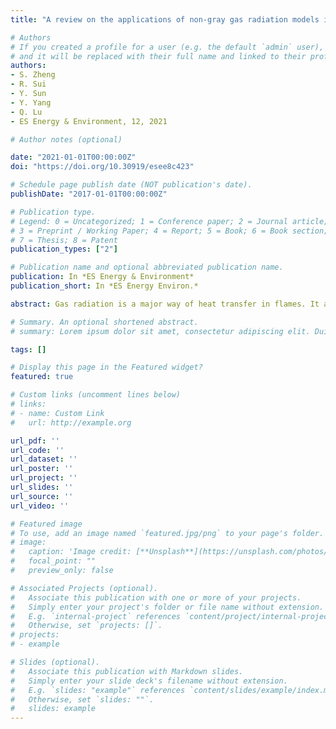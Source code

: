 ```yaml
---
title: "A review on the applications of non-gray gas radiation models in multi-dimensional systems"

# Authors
# If you created a profile for a user (e.g. the default `admin` user), write the username (folder name) here 
# and it will be replaced with their full name and linked to their profile.
authors:
- S. Zheng
- R. Sui
- Y. Sun
- Y. Yang
- Q. Lu
- ES Energy & Environment, 12, 2021

# Author notes (optional)

date: "2021-01-01T00:00:00Z"
doi: "https://doi.org/10.30919/esee8c423"

# Schedule page publish date (NOT publication's date).
publishDate: "2017-01-01T00:00:00Z"

# Publication type.
# Legend: 0 = Uncategorized; 1 = Conference paper; 2 = Journal article;
# 3 = Preprint / Working Paper; 4 = Report; 5 = Book; 6 = Book section;
# 7 = Thesis; 8 = Patent
publication_types: ["2"]

# Publication name and optional abbreviated publication name.
publication: In *ES Energy & Environment*
publication_short: In *ES Energy Environ.*

abstract: Gas radiation is a major way of heat transfer in flames. It affects temperature distributions and hence causes energy transfer in the combustion gaseous as well as subsequent chemical reactions. Accurate and efficient modeling of radiative heat transfer in multi-dimensional combustion systems is challenging, due to the drastic and rapid change of the radiative properties of the reacting gases in the whole spectrum, and the extensive computational cost for solving the radiative transfer equation (RTE) in multi-dimensional space. Several gas radiation models and RTE solution methods have been proposed to treat non-gray radiation heat transfer in combustion systems. In this paper, we first review the development of spectral line databases, gas radiation models and RTE solution methods. Subsequently, the development of radiation model parameters for different gaseous species is discussed. Next, recent simulation investigations are reviewed for one-dimensional, two-dimensional and three-dimensional systems involving these state-of-the-art radiation models. In addition, we also discuss machine learning approaches for establishing gas radiation models and solving RTEs in non-gray gas radiative problems, an alternative and flexible way to deal with the complex and dynamic systems. Hopefully, this review will provide an up-to-date knowledge about the numerical calculations of gas radiation heat transfers in combustion systems.

# Summary. An optional shortened abstract.
# summary: Lorem ipsum dolor sit amet, consectetur adipiscing elit. Duis posuere tellus ac convallis placerat. Proin tincidunt magna sed ex sollicitudin condimentum.

tags: []

# Display this page in the Featured widget?
featured: true

# Custom links (uncomment lines below)
# links:
# - name: Custom Link
#   url: http://example.org

url_pdf: ''
url_code: ''
url_dataset: ''
url_poster: ''
url_project: ''
url_slides: ''
url_source: ''
url_video: ''

# Featured image
# To use, add an image named `featured.jpg/png` to your page's folder. 
# image:
#   caption: 'Image credit: [**Unsplash**](https://unsplash.com/photos/pLCdAaMFLTE)'
#   focal_point: ""
#   preview_only: false

# Associated Projects (optional).
#   Associate this publication with one or more of your projects.
#   Simply enter your project's folder or file name without extension.
#   E.g. `internal-project` references `content/project/internal-project/index.md`.
#   Otherwise, set `projects: []`.
# projects:
# - example

# Slides (optional).
#   Associate this publication with Markdown slides.
#   Simply enter your slide deck's filename without extension.
#   E.g. `slides: "example"` references `content/slides/example/index.md`.
#   Otherwise, set `slides: ""`.
#   slides: example
---
```

